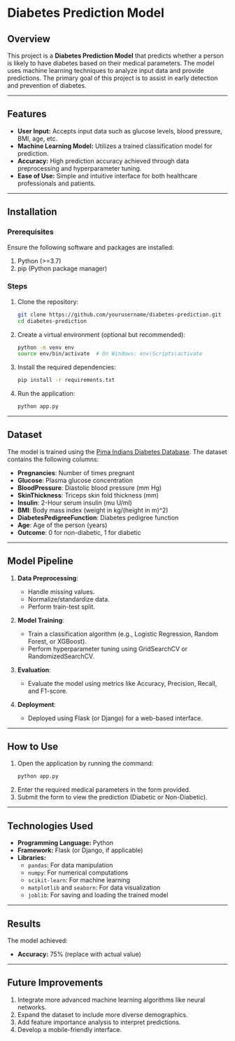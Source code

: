 # Diabetes Prediction Model

## Overview
This project is a **Diabetes Prediction Model** that predicts whether a person is likely to have diabetes based on their medical parameters. The model uses machine learning techniques to analyze input data and provide predictions. The primary goal of this project is to assist in early detection and prevention of diabetes.

---

## Features
- **User Input:** Accepts input data such as glucose levels, blood pressure, BMI, age, etc.
- **Machine Learning Model:** Utilizes a trained classification model for prediction.
- **Accuracy:** High prediction accuracy achieved through data preprocessing and hyperparameter tuning.
- **Ease of Use:** Simple and intuitive interface for both healthcare professionals and patients.

---

## Installation

### Prerequisites
Ensure the following software and packages are installed:
1. Python (>=3.7)
2. pip (Python package manager)

### Steps
1. Clone the repository:
   ```bash
   git clone https://github.com/yourusername/diabetes-prediction.git
   cd diabetes-prediction
   ```
2. Create a virtual environment (optional but recommended):
   ```bash
   python -m venv env
   source env/bin/activate  # On Windows: env\Scripts\activate
   ```
3. Install the required dependencies:
   ```bash
   pip install -r requirements.txt
   ```
4. Run the application:
   ```bash
   python app.py
   ```

---

## Dataset
The model is trained using the [Pima Indians Diabetes Database](https://www.kaggle.com/datasets/uciml/pima-indians-diabetes-database). The dataset contains the following columns:
- **Pregnancies**: Number of times pregnant
- **Glucose**: Plasma glucose concentration
- **BloodPressure**: Diastolic blood pressure (mm Hg)
- **SkinThickness**: Triceps skin fold thickness (mm)
- **Insulin**: 2-Hour serum insulin (mu U/ml)
- **BMI**: Body mass index (weight in kg/(height in m)^2)
- **DiabetesPedigreeFunction**: Diabetes pedigree function
- **Age**: Age of the person (years)
- **Outcome**: 0 for non-diabetic, 1 for diabetic

---

## Model Pipeline
1. **Data Preprocessing**:
   - Handle missing values.
   - Normalize/standardize data.
   - Perform train-test split.

2. **Model Training**:
   - Train a classification algorithm (e.g., Logistic Regression, Random Forest, or XGBoost).
   - Perform hyperparameter tuning using GridSearchCV or RandomizedSearchCV.

3. **Evaluation**:
   - Evaluate the model using metrics like Accuracy, Precision, Recall, and F1-score.

4. **Deployment**:
   - Deployed using Flask (or Django) for a web-based interface.

---

## How to Use
1. Open the application by running the command:
   ```bash
   python app.py
   ```
2. Enter the required medical parameters in the form provided.
3. Submit the form to view the prediction (Diabetic or Non-Diabetic).

---

## Technologies Used
- **Programming Language:** Python
- **Framework:** Flask (or Django, if applicable)
- **Libraries:**
  - `pandas`: For data manipulation
  - `numpy`: For numerical computations
  - `scikit-learn`: For machine learning
  - `matplotlib` and `seaborn`: For data visualization
  - `joblib`: For saving and loading the trained model

---

## Results
The model achieved:
- **Accuracy:** 75% (replace with actual value)
---

## Future Improvements
1. Integrate more advanced machine learning algorithms like neural networks.
2. Expand the dataset to include more diverse demographics.
3. Add feature importance analysis to interpret predictions.
4. Develop a mobile-friendly interface.

